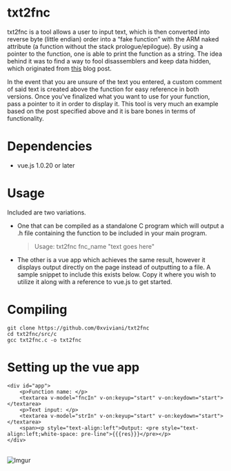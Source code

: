 # txt2fnc
txt2fnc is a tool allows a user to input text, which is then converted into reverse byte (little endian) order into a “fake function” with the ARM naked attribute (a function without the stack prologue/epilogue). By using a pointer to the function, one is able to print the function as a string. The idea behind it was to find a way to fool disassemblers and keep data hidden, which originated from [this](https://www.evilsocket.net/2015/05/02/using-inline-assembly-and-naked-functions-to-fool-disassemblers/) blog post.

In the event that you are unsure of the text you entered, a custom comment of said text is created above the function for easy reference in both versions. Once you've finalized what you want to use for your function, pass a pointer to it in order to display it. This tool is very much an example based on the post specified above and it is bare bones in terms of functionality.

# Dependencies
* vue.js 1.0.20 or later

# Usage
Included are two variations.

* One that can be compiled as a standalone C program which will output a .h file containing the function to be included in your main program.
    > Usage: txt2fnc fnc_name "text goes here"

* The other is a vue app which achieves the same result, however it displays output directly on the page instead of outputting to a file. A sample snippet to include this exists below. Copy it where you wish to utilize it along with a reference to vue.js to get started.

# Compiling

	git clone https://github.com/0xviviani/txt2fnc
	cd txt2fnc/src/c
	gcc txt2fnc.c -o txt2fnc
	
# Setting up the vue app

	<div id="app">
		<p>Function name: </p>
		<textarea v-model="fncIn" v-on:keyup="start" v-on:keydown="start"></textarea>
		<p>Text input: </p>
		<textarea v-model="strIn" v-on:keyup="start" v-on:keydown="start"></textarea>
		<span><p style="text-align:left">Output: <pre style="text-align:left;white-space: pre-line">{{{res}}}</pre></p>
	</div>
\
![Imgur](https://i.imgur.com/sSLioFw.gif)